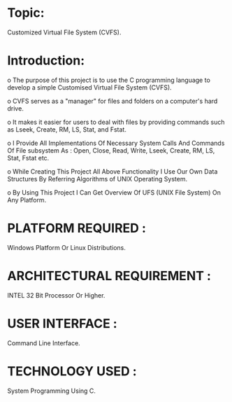 # Topic:
Customized Virtual File System  (CVFS).  

# Introduction:  

o The purpose of this project is to use the C programming language to develop a simple Customised Virtual File System (CVFS).   
 
o CVFS serves as a "manager" for files and folders on a computer's hard drive.  
 
o It makes it easier for users to deal with files by providing commands such as Lseek, Create, RM, LS, Stat, and Fstat.  

o I Provide All Implementations Of Necessary System Calls And Commands Of File subsystem As : Open, Close, Read, Write, Lseek, Create, RM, LS, Stat, Fstat etc.  

o While Creating This Project All Above Functionality I Use Our Own Data Structures By Referring Algorithms of UNIX Operating System.  

o By Using This Project I Can Get Overview Of UFS (UNIX File System) On Any Platform.
  
# PLATFORM REQUIRED :

Windows Platform Or Linux Distributions.

# ARCHITECTURAL REQUIREMENT :

INTEL 32 Bit Processor Or Higher.

# USER INTERFACE :

Command Line Interface.

# TECHNOLOGY USED :

System Programming Using C.
